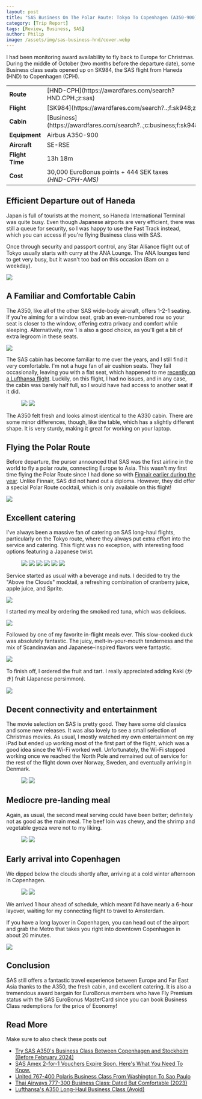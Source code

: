 ```yaml
---
layout: post
title: "SAS Business On The Polar Route: Tokyo To Copenhagen (A350-900)"
category: [Trip Report]
tags: [Review, Business, SAS]
author: Philip
image: /assets/img/sas-business-hnd/cover.webp
---
```


I had been monitoring award availability to fly back to Europe for Christmas. During the middle of October (two months before the departure date), some Business class seats opened up on SK984, the SAS flight from Haneda (HND) to Copenhagen (CPH).

<table align="center">
<tr>
  <td><b>Route</b></td>
  <td>[HND-CPH](https://awardfares.com/search?HND.CPH.;z:sas)</td>
</tr>
<tr>
  <td><b>Flight</b></td>
  <td>[SK984](https://awardfares.com/search?..;f:sk948;z:sas)</td>
</tr>
<tr>
  <td><b>Cabin</b></td>
  <td>[Business](https://awardfares.com/search?..;c:business;f:sk948;z:sas#)</td>
</tr>
<tr>
  <td><b>Equipment</b></td>
  <td>Airbus A350-900</td>
</tr>
<tr>
  <td><b>Aircraft</b></td>
  <td>SE-RSE</td>
</tr>
<tr>
  <td><b>Flight Time</b></td>
  <td>13h 18m</td>
</tr>
<tr>
  <td><b>Cost</b></td>
  <td>30,000 EuroBonus points + 444 SEK taxes <br><i>(HND-CPH-AMS)</i></td>
</tr>
</table>

## Efficient Departure out of Haneda

Japan is full of tourists at the moment, so Haneda International Terminal was quite busy. Even though Japanese airports are very efficient, there was still a queue for security, so I was happy to use the Fast Track instead, which you can access if you're flying Business class with SAS.

Once through security and passport control, any Star Alliance flight out of Tokyo usually starts with curry at the ANA Lounge. The ANA lounges tend to get very busy, but it wasn't too bad on this occasion (8am on a weekday).

![](/assets/img/sas-business-hnd/curry.webp)

## A Familiar and Comfortable Cabin

The A350, like all of the other SAS wide-body aircraft, offers 1-2-1 seating. If you're aiming for a window seat, grab an even-numbered row so your seat is closer to the window, offering extra privacy and comfort while sleeping. Alternatively, row 1 is also a good choice, as you'll get a bit of extra legroom in these seats.

<img src="/assets/img/sas-business-hnd/seatmap.webp" />

The SAS cabin has become familiar to me over the years, and I still find it very comfortable. I'm not a huge fan of air cushion seats. They fail occasionally, leaving you with a flat seat, which happened to me [recently on a Lufthansa flight](/lufthansa-long-haul-business-a350/). Luckily, on this flight, I had no issues, and in any case, the cabin was barely half full, so I would have had access to another seat if it did.

<figure>
<img src="/assets/img/sas-business-hnd/seat1.webp" />
<img src="/assets/img/sas-business-hnd/seat2.webp" />
</figure>

The A350 felt fresh and looks almost identical to the A330 cabin. There are some minor differences, though, like the table, which has a slightly different shape. It is very sturdy, making it great for working on your laptop.

## Flying the Polar Route

Before departure, the purser announced that SAS was the first airline in the world to fly a polar route, connecting Europe to Asia. This wasn't my first time flying the Polar Route since I had done so with [Finnair earlier during the year](/finnair-hel-hnd-business/). Unlike Finnair, SAS did not hand out a diploma. However, they did offer a special Polar Route cocktail, which is only available on this flight!

<img src="/assets/img/sas-business-hnd/cocktail.webp" />

## Excellent catering

I've always been a massive fan of catering on SAS long-haul flights, particularly on the Tokyo route, where they always put extra effort into the service and catering. This flight was no exception, with interesting food options featuring a Japanese twist.

<figure>
<img src="/assets/img/sas-business-hnd/menu1.webp" />
<img src="/assets/img/sas-business-hnd/menu2.webp" />
<img src="/assets/img/sas-business-hnd/menu3.webp" />
<img src="/assets/img/sas-business-hnd/menu4.webp" />
<img src="/assets/img/sas-business-hnd/menu5.webp" />
<img src="/assets/img/sas-business-hnd/menu6.webp" />
</figure>

Service started as usual with a beverage and nuts. I decided to try the "Above the Clouds" mocktail, a refreshing combination of cranberry juice, apple juice, and Sprite.

<img src="/assets/img/sas-business-hnd/mocktail.webp" />

I started my meal by ordering the smoked red tuna, which was delicious.

<img src="/assets/img/sas-business-hnd/meal1.webp" />

Followed by one of my favorite in-flight meals ever. This slow-cooked duck was absolutely fantastic. The juicy, melt-in-your-mouth tenderness and the mix of Scandinavian and Japanese-inspired flavors were fantastic.

<img src="/assets/img/sas-business-hnd/meal2.webp" />

To finish off, I ordered the fruit and tart. I really appreciated adding Kaki (かき) fruit (Japanese persimmon).

<img src="/assets/img/sas-business-hnd/meal3.webp" />

## Decent connectivity and entertainment

The movie selection on SAS is pretty good. They have some old classics and some new releases. It was also lovely to see a small selection of Christmas movies. As usual, I mostly watched my own entertainment on my iPad but ended up working most of the first part of the flight, which was a good idea since the Wi-Fi worked well. Unfortunately, the Wi-Fi stopped working once we reached the North Pole and remained out of service for the rest of the flight down over Norway, Sweden, and eventually arriving in Denmark.

<figure>
<img src="/assets/img/sas-business-hnd/ife.webp" />
<img src="/assets/img/sas-business-hnd/work.webp" />
</figure>

## Mediocre pre-landing meal

Again, as usual, the second meal serving could have been better; definitely not as good as the main meal. The beef loin was chewy, and the shrimp and vegetable gyoza were not to my liking.

<figure>
<img src="/assets/img/sas-business-hnd/meal4.webp" />
<img src="/assets/img/sas-business-hnd/meal5.webp" />
</figure>

## Early arrival into Copenhagen

We dipped below the clouds shortly after, arriving at a cold winter afternoon in Copenhagen.

<figure>
<img src="/assets/img/sas-business-hnd/view1.webp" />
<img src="/assets/img/sas-business-hnd/view2.webp" />
</figure>

We arrived 1 hour ahead of schedule, which meant I'd have nearly a 6-hour layover, waiting for my connecting flight to travel to Amsterdam.

If you have a long layover in Copenhagen, you can head out of the airport and grab the Metro that takes you right into downtown Copenhagen in about 20 minutes.

<img src="/assets/img/sas-business-hnd/metro.webp" />

## Conclusion

SAS still offers a fantastic travel experience between Europe and Far East Asia thanks to the A350, the fresh cabin, and excellent catering. It is also a tremendous award bargain for EuroBonus members who have Fly Premium status with the SAS EuroBonus MasterCard since you can book Business Class redemptions for the price of Economy!

## Read More

Make sure to also check these posts out

- [Try SAS A350's Business Class Between Copenhagen and Stockholm (Before February 2024)](https://blog.awardfares.com/sas-a350-arn-cph/)
- [SAS Amex 2-for-1 Vouchers Expire Soon. Here's What You Need To Know.](https://blog.awardfares.com/sas-amex-2-for-1-2023/)
- [United 767-400 Polaris Business Class From Washington To Sao Paulo](https://blog.awardfares.com/united-polaris-review-2023/)
- [Thai Airways 777-300 Business Class: Dated But Comfortable (2023)](https://blog.awardfares.com/thai-business-review-2023/)
- [Lufthansa's A350 Long-Haul Business Class (Avoid)](https://blog.awardfares.com/lufthansa-long-haul-business-a350/)


<script type="application/ld+json">
{
  "@context": "https://schema.org/", 
  "@type": "Product", 
  "name": "SAS A350-900 Business Class",
  "image": "https://blog.awardfares.com/assets/img/sas-business-hnd/cover.webp",
  "description": "My experience on SAS A350 Business Class from Tokyo Haneda to Copenhagen",
  "brand": {
    "@type": "Brand",
    "name": "Scandinavian Airlines SAS"
  },
  "aggregateRating": {
    "@type": "AggregateRating",
    "ratingValue": "4.4",
    "bestRating": "5",
    "worstRating": "1",
    "ratingCount": "1",
    "reviewCount": "1"
  },
  "review": {
    "@type": "Review",
    "reviewBody": "I was impressed by the efficiency of the Fast Track security, a boon for Business class travelers amidst the bustling Haneda International Terminal. The comfort of the SAS A350's 1-2-1 seating arrangement, especially in the even-numbered window seats, added to my comfort, despite my general reservations about air cushion seats. The highlight of the journey was undoubtedly the catering, with its delightful Japanese twist, particularly the smoked red tuna and the exquisite slow-cooked duck. Flying the Polar Route was a unique experience, enhanced by a special cocktail, although the in-flight entertainment and Wi-Fi connectivity had room for improvement. The only downside was the mediocre pre-landing meal, but the early arrival in Copenhagen and the convenient metro connection to the city center for longer layovers more than made up for it. Overall, this flight with SAS reaffirmed my appreciation for their excellent service, particularly for EuroBonus members seeking Business Class experiences.",
    "reviewRating": {
      "@type": "Rating",
      "ratingValue": "4.4",
      "bestRating": "5",
      "worstRating": "1"
    },
    "datePublished": "2023-12-27",
    "author": {"@type": "Person", "name": "Philip Bergqvist"},
    "publisher": {"@type": "Organization", "name": "AwardFares"}
  }
}
</script>